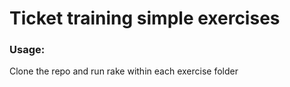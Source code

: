 # Ticket training simple exercises

### Usage:

Clone the repo and run rake within each exercise folder
